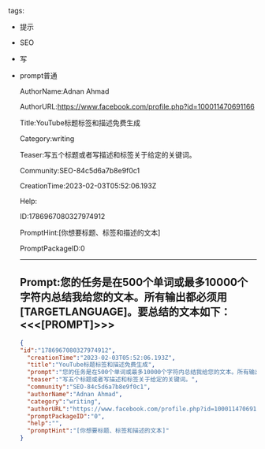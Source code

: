   tags: 
- 提示
- SEO
- 写
- prompt普通

  AuthorName:Adnan Ahmad

  AuthorURL:https://www.facebook.com/profile.php?id=100011470691166

  Title:YouTube标题标签和描述免费生成

  Category:writing

  Teaser:写五个标题或者写描述和标签关于给定的关键词。

  Community:SEO-84c5d6a7b8e9f0c1

  CreationTime:2023-02-03T05:52:06.193Z

  Help:

  ID:1786967080327974912

  PromptHint:[你想要标题、标签和描述的文本]

  PromptPackageID:0

  ---

  ## Prompt:您的任务是在500个单词或最多10000个字符内总结我给您的文本。所有输出都必须用[TARGETLANGUAGE]。要总结的文本如下：<<<[PROMPT]>>>

  ```json
  {
  "id":"1786967080327974912",
    "creationTime":"2023-02-03T05:52:06.193Z",
    "title":"YouTube标题标签和描述免费生成",
    "prompt":"您的任务是在500个单词或最多10000个字符内总结我给您的文本。所有输出都必须用[TARGETLANGUAGE]。要总结的文本如下：<<<[PROMPT]>>>",
    "teaser":"写五个标题或者写描述和标签关于给定的关键词。",
    "community":"SEO-84c5d6a7b8e9f0c1",
    "authorName":"Adnan Ahmad",
    "category":"writing",
    "authorURL":"https://www.facebook.com/profile.php?id=100011470691166",
    "promptPackageID":"0",
    "help":"",
    "promptHint":"[你想要标题、标签和描述的文本]"
  }
  ```

